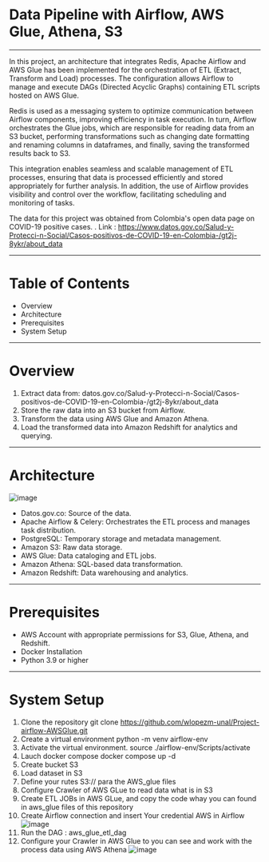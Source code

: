 ﻿# Data Pipeline with Airflow, AWS Glue, Athena, S3
 ---------------------------------------------------------------------------------------------------------------------

 In this project, an architecture that integrates Redis, Apache Airflow and AWS Glue has been implemented for the orchestration of ETL (Extract, Transform and Load) processes. The configuration allows Airflow to manage and execute DAGs (Directed Acyclic Graphs) containing ETL scripts hosted on AWS Glue.
 
Redis is used as a messaging system to optimize communication between Airflow components, improving efficiency in task execution. In turn, Airflow orchestrates the Glue jobs, which are responsible for reading data from an S3 bucket, performing transformations such as changing date formatting and renaming columns in dataframes, and finally, saving the transformed results back to S3.

This integration enables seamless and scalable management of ETL processes, ensuring that data is processed efficiently and stored appropriately for further analysis. In addition, the use of Airflow provides visibility and control over the workflow, facilitating scheduling and monitoring of tasks.

The data for this project was obtained from Colombia's open data page on COVID-19 positive cases. . Link : https://www.datos.gov.co/Salud-y-Protecci-n-Social/Casos-positivos-de-COVID-19-en-Colombia-/gt2j-8ykr/about_data

---------------------------------------------------------------------------------------------------------------------

# Table of Contents

* Overview
* Architecture
* Prerequisites
* System Setup

---------------------------------------------------------------------------------------------------------------------

# Overview

1. Extract data from: datos.gov.co/Salud-y-Protecci-n-Social/Casos-positivos-de-COVID-19-en-Colombia-/gt2j-8ykr/about_data 
2. Store the raw data into an S3 bucket from Airflow.
3. Transform the data using AWS Glue and Amazon Athena.
4. Load the transformed data into Amazon Redshift for analytics and querying.

---------------------------------------------------------------------------------------------------------------------

# Architecture 
![image](https://github.com/user-attachments/assets/558c3405-667a-470d-8f51-7169fa73edf4)

* Datos.gov.co: Source of the data.
* Apache Airflow & Celery: Orchestrates the ETL process and manages task distribution.
* PostgreSQL: Temporary storage and metadata management.
* Amazon S3: Raw data storage.
* AWS Glue: Data cataloging and ETL jobs.
* Amazon Athena: SQL-based data transformation.
* Amazon Redshift: Data warehousing and analytics.

---------------------------------------------------------------------------------------------------------------------

# Prerequisites

* AWS Account with appropriate permissions for S3, Glue, Athena, and Redshift.
* Docker Installation
* Python 3.9 or higher

---------------------------------------------------------------------------------------------------------------------

# System Setup

1. Clone the repository
    git clone https://github.com/wlopezm-unal/Project-airflow-AWSGlue.git
2. Create a virtual environment
     python -m venv airflow-env
3. Activate the virtual environment.
    source ./airflow-env/Scripts/activate
4. Lauch docker compose
    docker compose up -d
5. Create bucket S3
6. Load dataset in S3
7. Define your rutes S3:// para the AWS_glue files
8. Configure Crawler of AWS GLue to read data what is in S3
9. Create ETL JOBs in AWS GLue, and copy the code whay you can found in aws_glue files of this repository
10. Create Airflow connection and insert Your credential AWS in Airflow
   ![image](https://github.com/user-attachments/assets/f30adc40-630b-4090-9034-4c41e499caed)
11. Run the DAG : aws_glue_etl_dag
12. Configure your Crawler in AWS Glue to you can see and work with the process data using AWS Athena
    ![image](https://github.com/user-attachments/assets/4344ce23-302a-46f7-a0f9-787e7cefa2b1)








